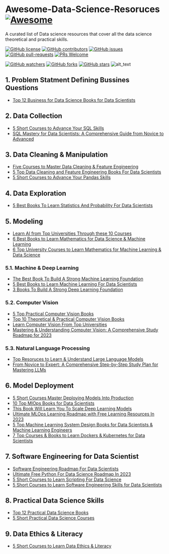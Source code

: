 # Awesome-Data-Science-Resoruces  [![Awesome](https://awesome.re/badge.svg)](https://awesome.re)

A curated list of Data science resources that cover all the data science theoretical and practical skills.

[![GitHub license](https://img.shields.io/github/license/youssefHosni/Awesome-Data-Science-Resoruces.svg)](https://github.com/youssefHosni/Awesome-Data-Science-Resoruces/blob/master/LICENSE)
[![GitHub contributors](https://img.shields.io/github/contributors/youssefHosni/Awesome-Data-Science-Resoruces.svg)](https://GitHub.com/youssefHosni/Awesome-Data-Science-Resoruces/graphs/contributors/)
[![GitHub issues](https://img.shields.io/github/issues/youssefHosni/Awesome-Data-Science-Resoruces.svg)](https://GitHub.com/youssefHosni/Awesome-Data-Science-Resoruces/issues/)
[![GitHub pull-requests](https://img.shields.io/github/issues-pr/youssefHosni/Awesome-Data-Science-Resoruces.svg)](https://GitHub.com/youssefHosni/Awesome-Data-Science-Resoruces/pulls/)
[![PRs Welcome](https://img.shields.io/badge/PRs-welcome-brightgreen.svg?style=flat-square)](http://makeapullrequest.com)

[![GitHub watchers](https://img.shields.io/github/watchers/youssefHosni/Awesome-Data-Science-Resoruces.svg?style=social&label=Watch)](https://GitHub.com/youssefHosni/Awesome-Data-Science-Resoruces/watchers/)
[![GitHub forks](https://img.shields.io/github/forks/youssefHosni/Awesome-Data-Science-Resoruces.svg?style=social&label=Fork)](https://GitHub.com/youssefHosni/Awesome-Data-Science-Resoruces/network/)
[![GitHub stars](https://img.shields.io/github/stars/youssefHosni/Awesome-Data-Science-Resoruces.svg?style=social&label=Star)](https://GitHub.com/youssefHosni/Awesome-Data-Science-Resoruces/stargazers/)
![alt_text](https://github.com/youssefHosni/Awesome-Data-Science-Resoruces/blob/main/Best-Data-Science-Resources.webp)

## 1. Problem Statment Defining  Bussines Questions ##
* [Top 12 Business for Data Science Books for Data Scientists](https://medium.com/geekculture/top-12-bussines-for-data-science-books-for-data-scientists-75b724f46224?sk=000dd2df54a84fb7cefe431320dbb1e1)

## 2. Data Collection ##
* [5 Short Courses to Advance Your SQL Skills](https://medium.com/mlearning-ai/5-short-courses-to-boost-your-data-science-skills-part-5-8b4ca987417f?sk=32d672b1e4155bf1be3b8b36032d8d08)
* [SQL Mastery for Data Scientists: A Comprehensive Guide from Novice to Advanced](https://levelup.gitconnected.com/sql-mastery-for-data-scientists-a-comprehensive-guide-from-novice-to-advanced-3b9305b03210?sk=4569f6e829186ba31ce80b072f20f224)

## 3. Data Cleaning & Manipulation ## 
* [Five Courses to Master Data Cleaning & Feature Engineering](https://medium.com/geekculture/five-courses-to-master-data-cleaning-feature-engineering-b3ac8f86800a?sk=09935097209cead86c3cab1c78770d09)
* [5 Top Data Cleaning and Feature Engineering Books For Data Scientists](https://medium.com/geekculture/5-top-data-cleaning-and-feature-engineering-books-for-data-scientists-83d36baf80ca?sk=b39f88a0cb40dfd545b6e9df0dfa1d86)
* [5 Short Courses to Advance Your Pandas Skills](https://medium.com/mlearning-ai/5-short-courses-to-boost-your-data-science-skills-part-4-86e1fb916767?sk=76b29d3caca41d4490084a9cacac1e0d)

## 4. Data Exploration ##
* [5 Best Books To Learn Statistics And Probability For Data Scientists](https://medium.com/geekculture/5-best-books-to-learn-statistics-and-probability-for-data-scientists-85144cd81f82?sk=677e77c756f00b24caaf6c8b84cf842f)


## 5. Modeling ##
* [Learn AI from Top Universities Through these 10 Courses](https://pub.towardsai.net/learn-ai-from-top-universities-through-these-10-courses-13e7a8d3957b?sk=5049a7e5344b2281fb115001fa632f1c)
* [6 Best Books to Learn Mathematics for Data Science & Machine Learning](https://medium.com/geekculture/6-best-books-to-learn-mathematics-for-data-science-machine-learning-a3924497cf66?sk=7cdc2a3f2346d48e75403fb9a29e1a74)
* [6 Top University Courses to Learn Mathematics for Machine Learning & Data Science](https://medium.com/geekculture/6-top-university-courses-to-learn-mathematics-for-machine-learning-data-science-869fbd43f7e?sk=ed4f2afd89766644ae16a66953f948da)

### 5.1. Machine & Deep Learning ###  

* [The Best Book To Build A Strong Machine Learning Foundation](https://medium.com/mlearning-ai/the-best-book-to-build-a-strong-machine-learning-foundation-ac6bbd7f7afd?sk=01b3de8f7823276ef89d4327e2468931)
* [5 Best Books to Learn Machine Learning For Data Scientists](https://medium.com/geekculture/5-best-books-to-build-strong-machine-learning-foundation-760107a29204?sk=557229b4b20366700b3539a64b129b9a)
* [3 Books To Build A Strong Deep Learning Foundation](https://medium.com/geekculture/3-books-to-build-a-strong-deep-learning-foundation-f90c1c79a957?sk=ca13516f224aed6e3857908140ab7110)

### 5.2. Computer Vision ### 
* [5 Top Practical Computer Vision Books](https://medium.com/geekculture/5-top-practical-computer-vision-books-e501c0c8007?sk=a1c4a651b4da28d87ff13d4aba555cb0)
* [Top 10 Theoretical & Practical Computer Vision Books](https://medium.com/geekculture/top-10-theoretical-practical-computer-vision-books-c32be0913104?sk=035f6b7852d7c054b9343037a0674f2f)
* [Learn Computer Vision From Top Universities](https://medium.com/mlearning-ai/learn-computer-vision-from-top-universities-bb6019be74d2?sk=81c21fb4024bb933e01c24b000660dc0)
* [Mastering & Understanding Computer Vision: A Comprehensive Study Roadmap for 2023]()

### 5.3. Natural Language Processing ### 
* [Top Resoruces to Learn & Understand Large Language Models](https://medium.com/geekculture/top-resoruces-to-learn-understand-large-language-models-4d339f7b685d?sk=282b454d11695c0ea6751f743ade319d)
* [From Novice to Expert: A Comprehensive Step-by-Step Study Plan for Mastering LLMs](https://pub.towardsai.net/from-novice-to-expert-a-comprehensive-step-by-step-study-plan-for-mastering-llms-dc9feb60ecc4?sk=26b9ecdd113ce144fe9596eddedfa2c1)

## 6. Model Deployment ## 
* [5 Short Courses Master Deploying Models Into Production](https://medium.com/mlearning-ai/5-short-courses-to-boost-your-data-science-skills-part-7-436ab0cad5?sk=f770e8ed6baa4c4a58bbef7c8abda3e0)
* [10 Top MlOps Books for Data Scientists](https://medium.com/geekculture/10-top-mlops-books-for-data-scientists-9b8bb222fd2c?sk=e55c3a93972ddd9905f669e7401491d4)
* [This Book Will Learn You To Scale Deep Learning Models](https://medium.com/mlearning-ai/learn-how-to-scale-your-deep-learning-model-through-this-book-42608852f9fa?sk=983b85db0321c2cbc500a9ea11d9e693)
* [Ultimate MLOps Learning Roadmap with Free Learning Resources In 2023](https://pub.towardsai.net/ultimate-mlops-learning-roadmap-with-free-learning-resources-in-2023-3ba7664cb1e9?sk=d22f3f812c6fbffa878ea5cd6bc3990b) 
* [5 Top Machine Learning System Design Books for Data Scientists & Machine Learning Engineers](https://medium.com/geekculture/5-top-machine-learning-system-design-books-for-data-scientists-machine-learning-engineers-cedc3b43abf8?sk=40c7d0c6cbe6ccc479a2f5ce3c844091)
* [7 Top Courses & Books to Learn Dockers & Kubernetes for Data Scientists](https://medium.com/geekculture/7-top-courses-books-to-learn-dockers-kubernetes-for-data-scientists-a3ae17515e0c?sk=cf90664e65d9a7d0fa16caf5e3525b6b)

## 7. Software Engineering for Data Scientist ##
* [Software Engineering Roadmap For Data Scientists]()
* [Ultimate Free Python For Data Science Roadmap In 2023]()
* [5 Short Courses to Learn Scripting For Data Science](https://medium.com/mlearning-ai/5-short-courses-to-boost-your-data-science-skills-part-3-8dca8c7d5de8?sk=bd04821d01afbcb030e36d41d9f03ba2)
* [5 Short Courses to Learn Software Engineering Skills for Data Scientists](https://medium.com/mlearning-ai/5-short-courses-to-boost-your-data-science-skills-part-2-6e54cd4645ca?sk=57a729274a8f894a7fbe6ad82dd46e90)

## 8. Practical Data Science Skills ## 
* [Top 12 Practical Data Science Books](https://medium.com/geekculture/top-12-practical-data-science-books-69fab1d66f9a?sk=33427d26205322024f907bc90d493392)
* [5 Short Practical Data Science Courses](https://medium.com/mlearning-ai/5-short-courses-to-boost-your-data-science-skills-part-1-2f2c4fe2e17a?sk=31b6da7f0721b1a79d3a8f10f472abab)

## 9. Data Ethics & Literacy ##
* [5 Short Courses to Learn Data Ethics & Literacy](https://medium.com/mlearning-ai/5-short-courses-to-boost-your-data-science-skills-part-6-f699cbd01f16?sk=f2a806bd14337e7b71409347b4a634b0)

